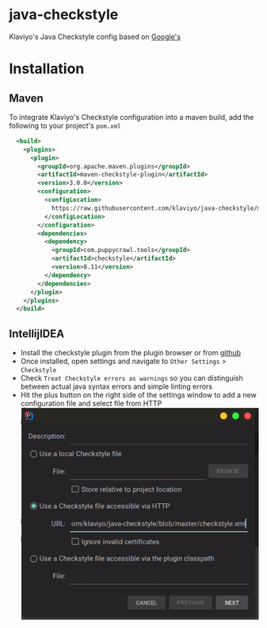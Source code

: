 # java-checkstyle
Klaviyo's Java Checkstyle config based on [Google's](http://checkstyle.sourceforge.net/google_style.html)

# Installation
## Maven
To integrate Klaviyo's Checkstyle configuration into a maven build, add the following to your project's `pom.xml`
```xml
  <build>
    <plugins>
      <plugin>
        <groupId>org.apache.maven.plugins</groupId>
        <artifactId>maven-checkstyle-plugin</artifactId>
        <version>3.0.0</version>
        <configuration>
          <configLocation>
            https://raw.githubusercontent.com/klaviyo/java-checkstyle/master/checkstyle.xml
          </configLocation>
        </configuration>
        <dependencies>
          <dependency>
            <groupId>com.puppycrawl.tools</groupId>
            <artifactId>checkstyle</artifactId>
            <version>8.11</version>
          </dependency>
        </dependencies>
      </plugin>
    </plugins>
  </build>
```

## IntellijIDEA
- Install the checkstyle plugin from the plugin browser or from [github](https://github.com/jshiell/checkstyle-idea)
- Once installed, open settings and navigate to `Other Settings` > `Checkstyle`
- Check `Treat Checkstyle errors as warnings` so you can distinguish between actual java syntax errors and simple linting errors
- Hit the plus button on the right side of the settings window to add a new configuration file and select file from HTTP
![](idea-settings.png)
